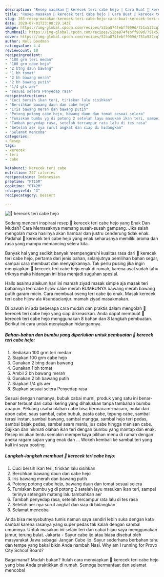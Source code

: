 ```yaml
---
description: "Resep masakan 🍒 kerecek teri cabe hejo | Cara Buat 🍒 kerecek teri cabe hejo Yang Lezat Sekali"
title: "Resep masakan 🍒 kerecek teri cabe hejo | Cara Buat 🍒 kerecek teri cabe hejo Yang Lezat Sekali"
slug: 265-resep-masakan-kerecek-teri-cabe-hejo-cara-buat-kerecek-teri-cabe-hejo-yang-lezat-sekali
date: 2020-07-01T23:08:29.143Z
image: https://img-global.cpcdn.com/recipes/52ba874febff909d/751x532cq70/🍒-kerecek-teri-cabe-hejo-foto-resep-utama.jpg
thumbnail: https://img-global.cpcdn.com/recipes/52ba874febff909d/751x532cq70/🍒-kerecek-teri-cabe-hejo-foto-resep-utama.jpg
cover: https://img-global.cpcdn.com/recipes/52ba874febff909d/751x532cq70/🍒-kerecek-teri-cabe-hejo-foto-resep-utama.jpg
author: Nell Goodman
ratingvalue: 4.4
reviewcount: 10
recipeingredient:
- "100 grm teri medan"
- "100 grm cabe hejo"
- "2 btng daun bawang"
- "1 bh tomat"
- "2 bh bawang merah"
- "2 bh bawang putih"
- "1/4 gls aer"
- "sesuai selera Penyedap rasa"
recipeinstructions:
- "Cuci bersih ikan teri, tiriskan lalu sisihkan"
- "Bersihkan bawang daun dan cabe hejo"
- "Iris bawang merah dan bawang putih"
- "Potong potong cabe hejo, bawang daun dan tomat sesuai selera"
- "Tumiskan bumbu yg di potong 2 setelah layu masukan ikan teri, sampei terinya setengah mateng lalu tambahkan aer"
- "Tambah penyedap rasa, setelah tercampur rata lalu di tes rasa"
- "Setelah aer nya surut angkat dan siap di hidangkan"
- "Selamat mencoba"
categories:
- Resep
tags:
- kerecek
- teri
- cabe

katakunci: kerecek teri cabe 
nutrition: 247 calories
recipecuisine: Indonesian
preptime: "PT15M"
cooktime: "PT42M"
recipeyield: "3"
recipecategory: Dessert

---
```



![🍒 kerecek teri cabe hejo](https://img-global.cpcdn.com/recipes/52ba874febff909d/751x532cq70/🍒-kerecek-teri-cabe-hejo-foto-resep-utama.jpg)

Sedang mencari inspirasi resep 🍒 kerecek teri cabe hejo yang Enak Dan Mudah? Cara Memasaknya memang susah-susah gampang. Jika salah mengolah maka hasilnya akan hambar dan justru cenderung tidak enak. Padahal 🍒 kerecek teri cabe hejo yang enak seharusnya memiliki aroma dan rasa yang mampu memancing selera kita.

Banyak hal yang sedikit banyak mempengaruhi kualitas rasa dari 🍒 kerecek teri cabe hejo, pertama dari jenis bahan, selanjutnya pemilihan bahan segar, sampai cara membuat dan menyajikannya. Tak perlu pusing jika ingin menyiapkan 🍒 kerecek teri cabe hejo enak di rumah, karena asal sudah tahu triknya maka hidangan ini bisa menjadi suguhan spesial.

Hallo asalmu alaikum hari ini mamah ziyad masak simple aja masak teri bahannya teri cabe hijow cabe merah BUMBUNYA bawang merah bawang putih garam micin. Cara membuat oseng teri cabe ijo enak. Masak kerecek teri cabe hijow ala #sundacianjur. mamah ziyad masakmakan.


Di bawah ini ada beberapa cara mudah dan praktis dalam mengolah 🍒 kerecek teri cabe hejo yang siap dikreasikan. Anda dapat membuat 🍒 kerecek teri cabe hejo menggunakan 8 bahan dan 8 langkah pembuatan. Berikut ini cara untuk menyiapkan hidangannya.

<!--inarticleads1-->

##### Bahan-bahan dan bumbu yang diperlukan untuk pembuatan 🍒 kerecek teri cabe hejo:

1. Sediakan 100 grm teri medan
1. Siapkan 100 grm cabe hejo
1. Gunakan 2 btng daun bawang
1. Gunakan 1 bh tomat
1. Ambil 2 bh bawang merah
1. Gunakan 2 bh bawang putih
1. Siapkan 1/4 gls aer
1. Siapkan sesuai selera Penyedap rasa


Sesuai dengan namanya, bubuk cabai murni, produk yang satu ini benar-benar terbuat dari cabai kering yang dihaluskan tanpa tambahan bumbu apapun. Peluang usaha olahan cabe bisa bermacam-macam, mulai dari abon cabe, saus sambal, cabe bubuk, pasta cabe, tepung cabe, sambal terasi instan, sambal bawang, sambal mangga, sambal hejo teri pedas, sambal bajak pedas, sambal asam manis, jus cabe hingga manisan cabe. Sajikan dan nikmati olahan ikan teri dengan bumbu yang mantap dan enak. Resep ini akan tentu semakin memperkaya pilihan menu di rumah dengan aneka ragam sajian yang enak dan … Wokeh kembali ke sambal teri yang kali ini saya posting. 

<!--inarticleads2-->

##### Langkah-langkah membuat 🍒 kerecek teri cabe hejo:

1. Cuci bersih ikan teri, tiriskan lalu sisihkan
1. Bersihkan bawang daun dan cabe hejo
1. Iris bawang merah dan bawang putih
1. Potong potong cabe hejo, bawang daun dan tomat sesuai selera
1. Tumiskan bumbu yg di potong 2 setelah layu masukan ikan teri, sampei terinya setengah mateng lalu tambahkan aer
1. Tambah penyedap rasa, setelah tercampur rata lalu di tes rasa
1. Setelah aer nya surut angkat dan siap di hidangkan
1. Selamat mencoba


Anda bisa menyebutnya tumis namun saya sendiri lebih suka dengan kata sambal karena rasanya yang super pedas tak kalah dengan sambal umumnya. Untuk masakan ini selain teri dan cabai hijau saya menggunakan jamur, terung bulat. Jakarta - Sayur cabe ijo atau biasa disebut oleh masyarakat Jawa sebagai Jangan Cabe Ijo. Sayur sederhana berbahan tahu dan tempe yang bakal bikin Anda nambah Nasi. Why am I running for Provo City School Board? 

Bagaimana? Mudah bukan? Itulah cara menyiapkan 🍒 kerecek teri cabe hejo yang bisa Anda praktikkan di rumah. Semoga bermanfaat dan selamat mencoba!
